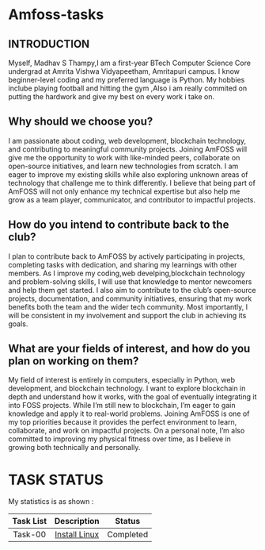 # Amfoss-tasks

## INTRODUCTION

Myself, Madhav S Thampy,I am a first-year BTech Computer Science Core undergrad at Amrita Vishwa Vidyapeetham, Amritapuri campus. I know beginner-level coding and my preferred language is Python. My hobbies inclube playing football and hitting the gym ,Also i am really commited on putting the hardwork and give my best on every work i take on.
## **Why should we choose you?**

I am passionate about coding, web development, blockchain technology, and contributing to meaningful community projects. Joining AmFOSS will give me the opportunity to work with like-minded peers, collaborate on open-source initiatives, and learn new technologies from scratch. I am eager to improve my existing skills while also exploring unknown areas of technology that challenge me to think differently. I believe that being part of AmFOSS will not only enhance my technical expertise but also help me grow as a team player, communicator, and contributor to impactful projects.

## **How do you intend to contribute back to the club?**
I plan to contribute back to AmFOSS by actively participating in projects, completing tasks with dedication, and sharing my learnings with other members. As I improve my coding,web develping,blockchain technology and problem-solving skills, I will use that knowledge to mentor newcomers and help them get started. I also aim to contribute to the club’s open-source projects, documentation, and community initiatives, ensuring that my work benefits both the team and the wider tech community. Most importantly, I will be consistent in my involvement and support the club in achieving its goals.

## **What are your fields of interest, and how do you plan on working on them?**

My field of interest is entirely in computers, especially in Python, web development, and blockchain technology. I want to explore blockchain in depth and understand how it works, with the goal of eventually integrating it into FOSS projects. While I’m still new to blockchain, I’m eager to gain knowledge and apply it to real-world problems. Joining AmFOSS is one of my top priorities because it provides the perfect environment to learn, collaborate, and work on impactful projects. On a personal note, I’m also committed to improving my physical fitness over time, as I believe in growing both technically and personally.

# **TASK STATUS**

My statistics is as shown :

| Task List | Description | Status |
| :-:       | :-:         | :-:    |
| Task-00   | [Install Linux](https://github.com/AadarshM07/amfoss-tasks/tree/main/Task-00) | Completed |
